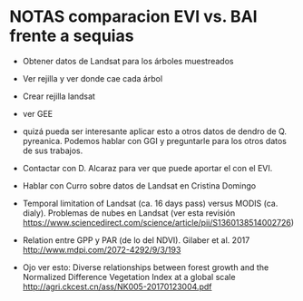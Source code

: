# NOTAS comparacion EVI vs. BAI frente a sequias

* Obtener datos de Landsat para los árboles muestreados 
* Ver rejilla y ver donde cae cada árbol 
* Crear rejilla landsat 
* ver GEE 

* quizá pueda ser interesante aplicar esto a otros datos de dendro de Q. pyreanica. Podemos hablar con GGI y preguntarle para los otros datos de sus trabajos. 

* Contactar con D. Alcaraz para ver que puede aportar el con el EVI. 
* Hablar con Curro sobre datos de Landsat en Cristina Domingo 

* Temporal limitation of Landsat (ca. 16 days pass) versus MODIS (ca. dialy). Problemas de nubes en Landsat (ver esta revisión https://www.sciencedirect.com/science/article/pii/S1360138514002726)

* Relation entre GPP y PAR (de lo del NDVI). Gilaber et al. 2017 http://www.mdpi.com/2072-4292/9/3/193

* Ojo ver esto: Diverse relationships between forest growth and the Normalized Difference Vegetation Index at a global scale http://agri.ckcest.cn/ass/NK005-20170123004.pdf 